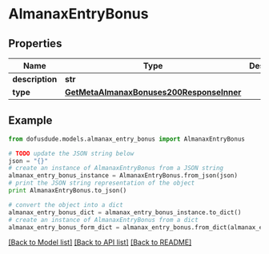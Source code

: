 # AlmanaxEntryBonus


## Properties
Name | Type | Description | Notes
------------ | ------------- | ------------- | -------------
**description** | **str** |  | [optional] 
**type** | [**GetMetaAlmanaxBonuses200ResponseInner**](GetMetaAlmanaxBonuses200ResponseInner.md) |  | [optional] 

## Example

```python
from dofusdude.models.almanax_entry_bonus import AlmanaxEntryBonus

# TODO update the JSON string below
json = "{}"
# create an instance of AlmanaxEntryBonus from a JSON string
almanax_entry_bonus_instance = AlmanaxEntryBonus.from_json(json)
# print the JSON string representation of the object
print AlmanaxEntryBonus.to_json()

# convert the object into a dict
almanax_entry_bonus_dict = almanax_entry_bonus_instance.to_dict()
# create an instance of AlmanaxEntryBonus from a dict
almanax_entry_bonus_form_dict = almanax_entry_bonus.from_dict(almanax_entry_bonus_dict)
```
[[Back to Model list]](../README.md#documentation-for-models) [[Back to API list]](../README.md#documentation-for-api-endpoints) [[Back to README]](../README.md)


